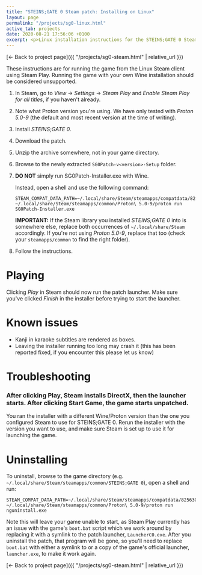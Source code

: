 ```yaml
---
title: "STEINS;GATE 0 Steam patch: Installing on Linux"
layout: page
permalink: "/projects/sg0-linux.html"
active_tab: projects
date: 2020-08-21 17:56:06 +0100
excerpt: <p>Linux installation instructions for the STEINS;GATE 0 Steam patch</p>
---
```


[← Back to project page]({{ "/projects/sg0-steam.html" | relative_url }})

These instructions are for running the game from the Linux Steam client using Steam Play. Running the game with your own Wine installation should be considered unsupported.

1. In Steam, go to *View* → *Settings* → *Steam Play* and *Enable Steam Play for all titles*, if you haven't already.
2. Note what Proton version you're using. We have only tested with *Proton 5.0-9* (the default and most recent version at the time of writing).
3. Install *STEINS;GATE 0*.
4. Download the patch.
5. Unzip the archive somewhere, not in your game directory.
6. Browse to the newly extracted `SG0Patch-v<version>-Setup` folder.
7. **DO NOT** simply run SG0Patch-Installer.exe with Wine.

    Instead, open a shell and use the following command:
    
    <div><pre><code>STEAM_COMPAT_DATA_PATH=~/.local/share/Steam/steamapps/compatdata/825630 ~/.local/share/Steam/steamapps/common/Proton\ 5.0-9/proton run SG0Patch-Installer.exe</code></pre></div>

    **IMPORTANT:** If the Steam library you installed *STEINS;GATE 0* into is somewhere else, replace both occurrences of `~/.local/share/Steam` accordingly. If you're not using *Proton 5.0-9*, replace that too (check your `steamapps/common` to find the right folder).

8. Follow the instructions.

# Playing

Clicking *Play* in Steam should now run the patch launcher. Make sure you've clicked *Finish* in the installer before trying to start the launcher.

# Known issues

* Kanji in karaoke subtitles are rendered as boxes.
* Leaving the installer running too long may crash it (this has been reported fixed, if you encounter this please let us know)

# Troubleshooting

### After clicking Play, Steam installs DirectX, then the launcher starts. After clicking Start Game, the game starts unpatched.

You ran the installer with a different Wine/Proton version than the one you configured Steam to use for STEINS;GATE 0. Rerun the installer with the version you want to use, and make sure Steam is set up to use it for launching the game.

# Uninstalling

To uninstall, browse to the game directory (e.g. `~/.local/share/Steam/steamapps/common/STEINS;GATE 0`), open a shell and run:

<pre><code>STEAM_COMPAT_DATA_PATH=~/.local/share/Steam/steamapps/compatdata/825630 ~/.local/share/Steam/steamapps/common/Proton\ 5.0-9/proton run nguninstall.exe</code></pre>

Note this will leave your game unable to start, as Steam Play currently has an issue with the game's `boot.bat` script which we work around by replacing it with a symlink to the patch launcher, `LauncherC0.exe`. After you uninstall the patch, that program will be gone, so you'll need to replace `boot.bat` with either a symlink to or a copy of the game's official launcher, `launcher.exe`, to make it work again.

[← Back to project page]({{ "/projects/sg0-steam.html" | relative_url }})